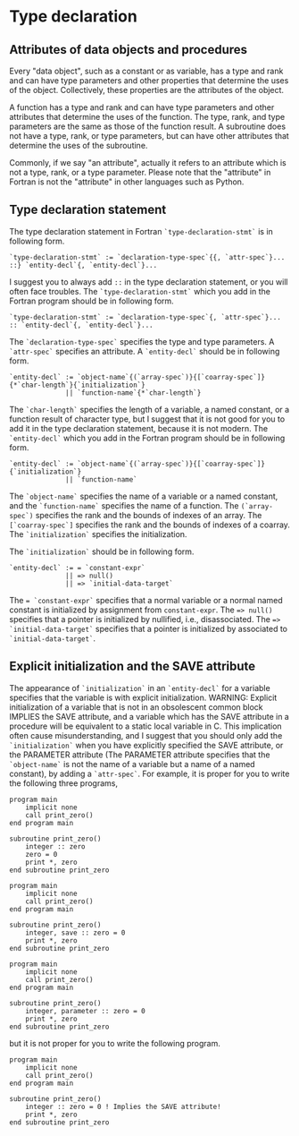 # Type declaration

## Attributes of data objects and procedures

Every "data object", such as a constant or as variable, has a type and rank and can have type parameters and other properties that determine the uses of the object. Collectively, these properties are the attributes of the object.

A function has a type and rank and can have type parameters and other attributes that determine the uses of the function. The type, rank, and type parameters are the same as those of the function result. A subroutine does not have a type, rank, or type parameters, but can have other attributes that determine the uses of the subroutine.

Commonly, if we say "an attribute", actually it refers to an attribute which is not a type, rank, or a type parameter. Please note that the "attribute" in Fortran is not the "attribute" in other languages such as Python.

## Type declaration statement

The type declaration statement in Fortran `` `type-declaration-stmt` `` is in following form.
```
`type-declaration-stmt` := `declaration-type-spec`{{, `attr-spec`}... ::} `entity-decl`{, `entity-decl`}...
```
I suggest you to always add `::` in the type declaration statement, or you will often face troubles. The `` `type-declaration-stmt` `` which you add in the Fortran program should be in following form.
```
`type-declaration-stmt` := `declaration-type-spec`{, `attr-spec`}... :: `entity-decl`{, `entity-decl`}...
```

The `` `declaration-type-spec` `` specifies the type and type parameters. A `` `attr-spec` `` specifies an attribute. A `` `entity-decl` `` should be in following form.
```
`entity-decl` := `object-name`{(`array-spec`)}{[`coarray-spec`]}{*`char-length`}{`initialization`}
              || `function-name`{*`char-length`}
```
The `` `char-length` `` specifies the length of a variable, a named constant, or a function result of character type, but I suggest that it is not good for you to add it in the type declaration statement, because it is not modern. The `` `entity-decl` `` which you add in the Fortran program should be in following form.
```
`entity-decl` := `object-name`{(`array-spec`)}{[`coarray-spec`]}{`initialization`}
              || `function-name`
```
The `` `object-name` `` specifies the name of a variable or a named constant, and the `` `function-name` `` specifies the name of a function. The `` (`array-spec`) `` specifies the rank and the bounds of indexes of an array. The `` [`coarray-spec`] `` specifies the rank and the bounds of indexes of a coarray. The `` `initialization` `` specifies the initialization.

The `` `initialization` `` should be in following form.
```
`entity-decl` := = `constant-expr`
              || => null()
              || => `initial-data-target`
```
The `` = `constant-expr` `` specifies that a normal variable or a normal named constant is initialized by assignment from `constant-expr`. The `` => null() `` specifies that a pointer is initialized by nullified, i.e., disassociated. The `` => `initial-data-target` `` specifies that a pointer is initialized by associated to `` `initial-data-target` ``.

## Explicit initialization and the SAVE attribute

The appearance of `` `initialization` `` in an `` `entity-decl` `` for a variable specifies that the variable is with explicit initialization. WARNING: Explicit initialization of a variable that is not in an obsolescent common block IMPLIES the SAVE attribute, and a variable which has the SAVE attribute in a procedure will be equivalent to a static local variable in C. This implication often cause misunderstanding, and I suggest that you should only add the `` `initialization` `` when you have explicitly specified the SAVE attribute, or the PARAMETER attribute (The PARAMETER attribute specifies that the `` `object-name` `` is not the name of a variable but a name of a named constant), by adding a `` `attr-spec` ``. For example, it is proper for you to write the following three programs,
```fortran-free-form
program main
    implicit none
    call print_zero()
end program main

subroutine print_zero()
    integer :: zero
    zero = 0
    print *, zero
end subroutine print_zero
```
```fortran-free-form
program main
    implicit none
    call print_zero()
end program main

subroutine print_zero()
    integer, save :: zero = 0
    print *, zero
end subroutine print_zero
```
```fortran-free-form
program main
    implicit none
    call print_zero()
end program main

subroutine print_zero()
    integer, parameter :: zero = 0
    print *, zero
end subroutine print_zero
```
but it is not proper for you to write the following program.
```fortran-free-form
program main
    implicit none
    call print_zero()
end program main

subroutine print_zero()
    integer :: zero = 0 ! Implies the SAVE attribute!
    print *, zero
end subroutine print_zero
```
